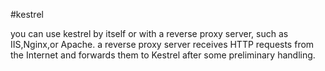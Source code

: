 #kestrel

you can use kestrel by itself or with a reverse proxy server, such as IIS,Nginx,or Apache. a reverse proxy server receives HTTP requests from the Internet and forwards them to Kestrel after some preliminary handling.